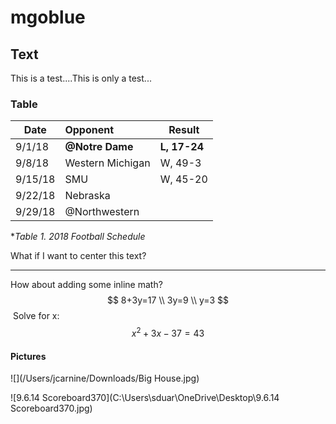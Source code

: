 # mgoblue

## Text
This is a test....This is only a test...
### Table

| Date    | Opponent         | Result       |
| ------- | :--------------- | ------------ |
| 9/1/18  | **@Notre Dame**  | **L, 17-24** |
| 9/8/18  | Western Michigan | W, 49-3      |
| 9/15/18 | SMU              | W, 45-20     |
| 9/22/18 | Nebraska         |              |
| 9/29/18 | @Northwestern    |              |

**Table 1.  2018 Football Schedule*

What if I want to center this text?

------

How about adding some inline math?
$$
8+3y=17 \\
3y=9 \\
y=3
$$
​	Solve for x:
$$
x^2+3x-37=43
$$


#### Pictures

![](/Users/jcarnine/Downloads/Big House.jpg)





![9.6.14 Scoreboard370](C:\Users\sduar\OneDrive\Desktop\9.6.14 Scoreboard370.jpg)